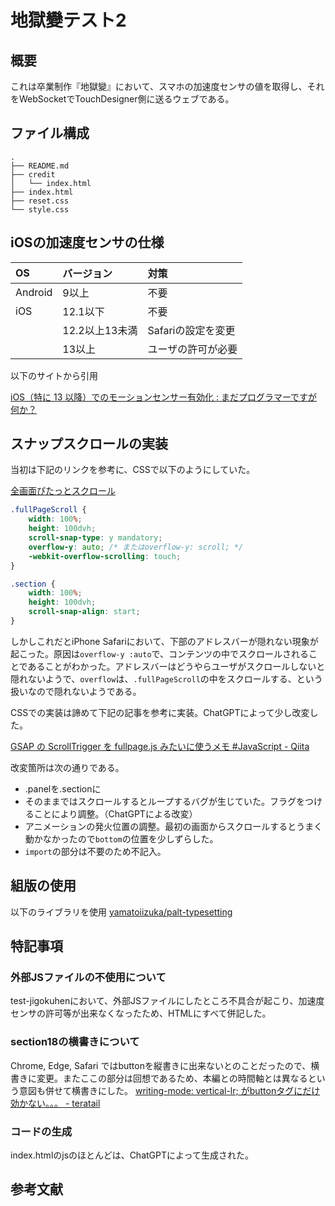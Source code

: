 # 地獄變テスト2

## 概要
これは卒業制作『地獄變』において、スマホの加速度センサの値を取得し、それをWebSocketでTouchDesigner側に送るウェブである。

## ファイル構成
```
.
├── README.md
├── credit
│   └── index.html
├── index.html
├── reset.css
└── style.css
```

## iOSの加速度センサの仕様

|  OS  | バージョン | 対策　　　　|
|:-----|:---------|:----------|
|Android|9以上|不要|
|iOS|12.1以下|不要|
|   |12.2以上13未満|Safariの設定を変更|
|   |13以上|ユーザの許可が必要|

以下のサイトから引用

[iOS（特に 13 以降）でのモーションセンサー有効化 : まだプログラマーですが何か？](https://dotnsf.blog.jp/archives/1076737232.html)

## スナップスクロールの実装

当初は下記のリンクを参考に、CSSで以下のようにしていた。

[全画面ぴたっとスクロール](https://ics.media/entry/191211/)

```css
.fullPageScroll {
    width: 100%;
    height: 100dvh;
    scroll-snap-type: y mandatory;
    overflow-y: auto; /* またはoverflow-y: scroll; */
    -webkit-overflow-scrolling: touch;
}

.section {
    width: 100%;
    height: 100dvh;
    scroll-snap-align: start;
}
```

しかしこれだとiPhone Safariにおいて、下部のアドレスバーが隠れない現象が起こった。原因は`overflow-y :auto`で、コンテンツの中でスクロールされることであることがわかった。アドレスバーはどうやらユーザがスクロールしないと隠れないようで、`overflow`は、`.fullPageScroll`の中をスクロールする、という扱いなので隠れないようである。

CSSでの実装は諦めて下記の記事を参考に実装。ChatGPTによって少し改変した。

[GSAP の ScrollTrigger を fullpage.js みたいに使うメモ #JavaScript - Qiita](https://qiita.com/TAAARRRO/items/d091ddab30d91022dd19)

改変箇所は次の通りである。

- .panelを.sectionに
- そのままではスクロールするとループするバグが生じていた。フラグをつけることにより調整。（ChatGPTによる改変）
- アニメーションの発火位置の調整。最初の画面からスクロールするとうまく動かなかったので`bottom`の位置を少しずらした。
- `import`の部分は不要のため不記入。

## 組版の使用
以下のライブラリを使用
[yamatoiizuka/palt-typesetting](https://github.com/yamatoiizuka/palt-typesetting)

## 特記事項
### 外部JSファイルの不使用について
test-jigokuhenにおいて、外部JSファイルにしたところ不具合が起こり、加速度センサの許可等が出来なくなったため、HTMLにすべて併記した。

### section18の横書きについて
Chrome, Edge, Safari ではbuttonを縦書きに出来ないとのことだったので、横書きに変更。またここの部分は回想であるため、本編との時間軸とは異なるという意図も併せて横書きにした。
[writing-mode: vertical-lr; がbuttonタグにだけ効かない。。。 - teratail](https://teratail.com/questions/frvtbi60o04vj2)

### コードの生成
index.htmlのjsのほとんどは、ChatGPTによって生成された。

## 参考文献
